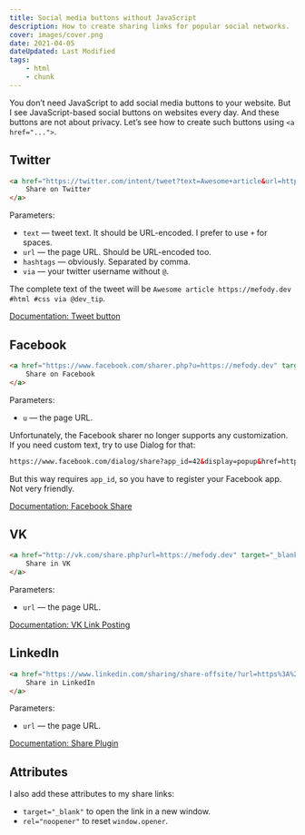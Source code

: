 ```yaml
---
title: Social media buttons without JavaScript
description: How to create sharing links for popular social networks.
cover: images/cover.png
date: 2021-04-05
dateUpdated: Last Modified
tags:
    - html
    - chunk
---
```


You don’t need JavaScript to add social media buttons to your website. But I see JavaScript-based social buttons on websites every day. And these buttons are not about privacy. Let’s see how to create such buttons using `<a href="...">`.

## Twitter

```html
<a href="https://twitter.com/intent/tweet?text=Awesome+article&url=https%3A%2F%2Fmefody.dev&hashtags=html,css&via=dev_tip" target="_blank">
    Share on Twitter
</a>
```

Parameters:
- `text` — tweet text. It should be URL-encoded. I prefer to use `+` for spaces.
- `url` — the page URL. Should be URL-encoded too.
- `hashtags` — obviously. Separated by comma.
- `via` — your twitter username without `@`.

The complete text of the tweet will be `Awesome article https://mefody.dev #html #css via @dev_tip`.

[Documentation: Tweet button](https://developer.twitter.com/en/docs/twitter-for-websites/tweet-button/guides/web-intent)

## Facebook

```html
<a href="https://www.facebook.com/sharer.php?u=https://mefody.dev" target="_blank">
    Share on Facebook
</a>
```

Parameters:
- `u` — the page URL.

Unfortunately, the Facebook sharer no longer supports any customization. If you need custom text, try to use Dialog for that:

```html
https://www.facebook.com/dialog/share?app_id=42&display=popup&href=https%3A%2F%2Fmefody.dev
```

But this way requires `app_id`, so you have to register your Facebook app. Not very friendly.

[Documentation: Facebook Share](https://developers.facebook.com/docs/sharing/reference/share-dialog)

## VK

```html
<a href="http://vk.com/share.php?url=https://mefody.dev" target="_blank">
    Share in VK
</a>
```

Parameters:
- `url` — the page URL.

[Documentation: VK Link Posting](https://vk.com/dev/widget_share)

## LinkedIn

```html
<a href="https://www.linkedin.com/sharing/share-offsite/?url=https%3A%2F%2Fmefody.dev" target="_blank">
    Share in LinkedIn
</a>
```

Parameters:
- `url` — the page URL.

[Documentation: Share Plugin](https://docs.microsoft.com/en-us/linkedin/consumer/integrations/self-serve/plugins/share-plugin)

## Attributes

I also add these attributes to my share links:
- `target="_blank"` to open the link in a new window.
- `rel="noopener"` to reset `window.opener`.
